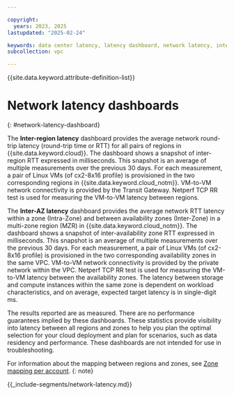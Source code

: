```yaml
---

copyright:
  years: 2023, 2025
lastupdated: "2025-02-24"

keywords: data center latency, latency dashboard, network latency, inter-AZ latency, Inter-region latency
subcollection: vpc

---
```


{{site.data.keyword.attribute-definition-list}}

# Network latency dashboards
{: #network-latency-dashboard}

The **Inter-region latency** dashboard provides the average network round-trip latency (round-trip time or RTT) for all pairs of regions in {{site.data.keyword.cloud}}. The dashboard shows a snapshot of inter-region RTT expressed in milliseconds. This snapshot is an average of multiple measurements over the previous 30 days. For each measurement, a pair of Linux VMs (of cx2-8x16 profile) is provisioned in the two corresponding regions in {{site.data.keyword.cloud_notm}}. VM-to-VM network connectivity is provided by the Transit Gateway. Netperf TCP RR test is used for measuring the VM-to-VM latency between regions.

The **Inter-AZ latency** dashboard provides the average network RTT latency within a zone (Intra-Zone) and between availability zones (Inter-Zone) in a multi-zone region (MZR) in {{site.data.keyword.cloud_notm}}. The dashboard shows a snapshot of inter-availability zone RTT expressed in milliseconds. This snapshot is an average of multiple measurements over the previous 30 days. For each measurement, a pair of Linux VMs (of cx2-8x16 profile) is provisioned in the two corresponding availability zones in the same VPC. VM-to-VM network connectivity is provided by the private network within the VPC. Netperf TCP RR test is used for measuring the VM-to-VM latency between the availability zones. The latency between storage and compute instances within the same zone is dependent on workload characteristics, and on average, expected target latency is in single-digit ms.

The results reported are as measured. There are no performance guarantees implied by these dashboards. These statistics provide visibility into latency between all regions and zones to help you plan the optimal selection for your cloud deployment and plan for scenarios, such as data residency and performance. These dashboards are not intended for use in troubleshooting.

For information about the mapping between regions and zones, see [Zone mapping per account](/docs/overview?topic=overview-locations#zone-mapping).
{: note}

{{_include-segments/network-latency.md}}
